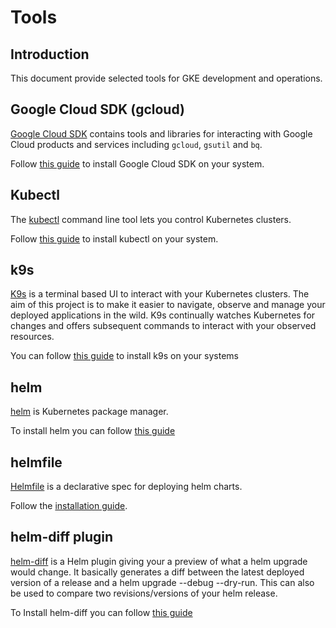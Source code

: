 # Tools

## Introduction

This document provide selected tools for GKE development and operations.

## Google Cloud SDK (gcloud)

[Google Cloud SDK][1] contains tools and libraries for interacting with Google Cloud products and services including `gcloud`, `gsutil` and `bq`.

Follow [this guide][2] to install Google Cloud SDK on your system.

## Kubectl

The [kubectl][3] command line tool lets you control Kubernetes clusters.

Follow [this guide][4] to install kubectl on your system.

## k9s

[K9s][5] is a terminal based UI to interact with your Kubernetes clusters. The aim of this project is to make it easier to navigate, observe and manage your deployed applications in the wild. K9s continually watches Kubernetes for changes and offers subsequent commands to interact with your observed resources.

You can follow [this guide][6] to install k9s on your systems

## helm

[helm][7] is Kubernetes package manager.

To install helm you can follow [this guide][8]

## helmfile 

[Helmfile][9] is a declarative spec for deploying helm charts.

Follow the [installation guide][10].


## helm-diff plugin

[helm-diff][11] is a Helm plugin giving your a preview of what a helm upgrade would change. It basically generates a diff between the latest deployed version of a release and a helm upgrade --debug --dry-run. This can also be used to compare two revisions/versions of your helm release.

To Install helm-diff you can follow [this guide][12]

[1]: https://cloud.google.com/sdk/
[2]: https://cloud.google.com/sdk/docs/install
[3]: https://kubernetes.io/docs/reference/kubectl/overview/
[4]: https://kubernetes.io/docs/tasks/tools/
[5]: https://k9scli.io/
[6]: https://k9scli.io/topics/install/
[7]: https://helm.sh/
[8]: https://helm.sh/docs/intro/install/
[9]: https://github.com/roboll/helmfile
[10]: https://github.com/roboll/helmfile#installation
[11]: https://github.com/databus23/helm-diff
[12]: https://github.com/databus23/helm-diff#install
